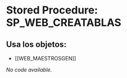 # Stored Procedure: SP_WEB_CREATABLAS

## Usa los objetos:
- [[WEB_MAESTROSGEN]]

*No code available.*
